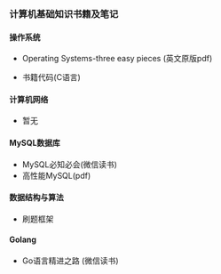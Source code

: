 ### 计算机基础知识书籍及笔记

#### 操作系统

* Operating Systems-three easy pieces (英文原版pdf)

* 书籍代码(C语言)



#### 计算机网络

* 暂无



#### MySQL数据库

* MySQL必知必会(微信读书)
* 高性能MySQL(pdf)



#### 数据结构与算法

* 刷题框架



#### Golang

* Go语言精进之路 (微信读书)
